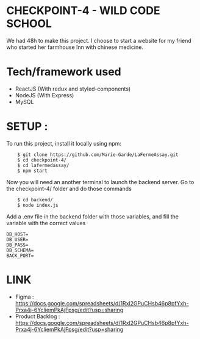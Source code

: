 # CHECKPOINT-4 - WILD CODE SCHOOL

We had 48h to make this project. I choose to start a website for my friend who started her farmhouse Inn with chinese medicine.

# Tech/framework used

- ReactJS (With redux and styled-components)
- NodeJS (With Express)
- MySQL

# SETUP :

To run this project, install it locally using npm:

```
    $ git clone https://github.com/Marie-Garde/LaFermeAssay.git
    $ cd checkpoint-4/
    $ cd lafermedassay/
    $ npm start
```

Now you will need an another terminal to launch the backend server.
Go to the checkpoint-4/ folder and do those commands

```
    $ cd backend/
    $ node index.js
```

Add a .env file in the backend folder with those variables, and fill the variable with the correct values

```
DB_HOST=
DB_USER=
DB_PASS=
DB_SCHEMA=
BACK_PORT=
```

# LINK

- Figma : https://docs.google.com/spreadsheets/d/1Rxl2GPuCHsb46p8pfYxh-Prxa4j-6YcliemPkAjFpsg/edit?usp=sharing
- Product Backlog : https://docs.google.com/spreadsheets/d/1Rxl2GPuCHsb46p8pfYxh-Prxa4j-6YcliemPkAjFpsg/edit?usp=sharing

